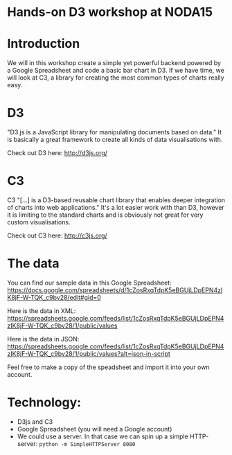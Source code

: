 Hands-on D3 workshop at NODA15
===============

# Introduction
We will in this workshop create a simple yet powerful backend powered by a Google Spreadsheet and code a basic bar chart in D3.
If we have time, we will look at C3, a library for creating the most common types of charts really easy.

# D3
"D3.js is a JavaScript library for manipulating documents based on data."
It is basically a great framework to create all kinds of data visualisations with.

Check out D3 here:
http://d3js.org/

# C3
C3 "[...] is a D3-based reusable chart library that enables deeper integration of charts into web applications."
It's a lot easier work with than D3, however it is limiting to the standard charts and is obviously not great for very custom visualisations.

Check out C3 here:
http://c3js.org/

# The data
You can find our sample data in this Google Spreadsheet:
https://docs.google.com/spreadsheets/d/1cZosRxqTdpK5eBGUjLDpEPN4zIK8jF-W-TQK_c9bv28/edit#gid=0

Here is the data in XML:
https://spreadsheets.google.com/feeds/list/1cZosRxqTdpK5eBGUjLDpEPN4zIK8jF-W-TQK_c9bv28/1/public/values

Here is the data in JSON:
https://spreadsheets.google.com/feeds/list/1cZosRxqTdpK5eBGUjLDpEPN4zIK8jF-W-TQK_c9bv28/1/public/values?alt=json-in-script


Feel free to make a copy of the speadsheet and import it into your own account.

# Technology:
- D3js and C3
- Google Spreadsheet (you will need a Google account)
- We could use a server. In that case we can spin up a simple HTTP-server: `python -m SimpleHTTPServer 8080`
